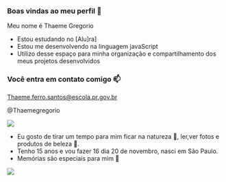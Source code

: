 ### Boas vindas ao meu perfil 💜

Meu nome é Thaeme Gregorio

- Estou estudando no [Alu]ra]
- Estou me desenvolvendo na linguagem javaScript
- Utilizo desse espaço para minha organização e compartilhamento dos meus projetos desenvolvidos

### Você entra em contato comigo 📫

Thaeme.ferro.santos@escola.pr.gov.br

@Thaemegregorio

![](https://media.tenor.com/IXTbkdWQFsgAAAAC/powerpuff-girls.gif)

- Eu gosto de tirar um tempo para mim ficar na natureza 🌳, ler,ver fotos e produtos de beleza 💅.
- Tenho 15 anos e vou fazer 16 dia 20 de novembro, nasci em São Paulo.
- Memórias são especiais para mim  💜

 ![](https://media.tenor.com/QV1AWAsLmv0AAAAC/caminando-bomb%C3%B3n.gif)
